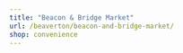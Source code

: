 ```yaml
---
title: "Beacon & Bridge Market"
url: /beaverton/beacon-and-bridge-market/
shop: convenience
---
```

